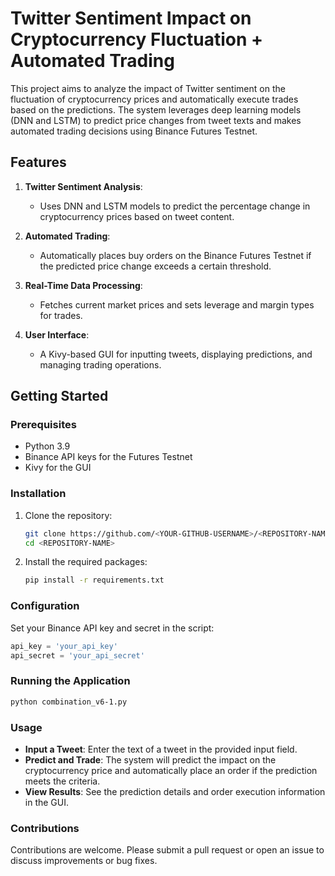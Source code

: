 
# Twitter Sentiment Impact on Cryptocurrency Fluctuation + Automated Trading

This project aims to analyze the impact of Twitter sentiment on the fluctuation of cryptocurrency prices and automatically execute trades based on the predictions. The system leverages deep learning models (DNN and LSTM) to predict price changes from tweet texts and makes automated trading decisions using Binance Futures Testnet.

## Features

1. **Twitter Sentiment Analysis**: 
   - Uses DNN and LSTM models to predict the percentage change in cryptocurrency prices based on tweet content.

2. **Automated Trading**:
   - Automatically places buy orders on the Binance Futures Testnet if the predicted price change exceeds a certain threshold.

3. **Real-Time Data Processing**:
   - Fetches current market prices and sets leverage and margin types for trades.

4. **User Interface**:
   - A Kivy-based GUI for inputting tweets, displaying predictions, and managing trading operations.

## Getting Started

### Prerequisites

- Python 3.9
- Binance API keys for the Futures Testnet
- Kivy for the GUI

### Installation

1. Clone the repository:
   ```sh
   git clone https://github.com/<YOUR-GITHUB-USERNAME>/<REPOSITORY-NAME>.git
   cd <REPOSITORY-NAME>
   ```

2. Install the required packages:
   ```sh
   pip install -r requirements.txt
   ```

### Configuration

Set your Binance API key and secret in the script:
   ```python
   api_key = 'your_api_key'
   api_secret = 'your_api_secret'
   ```

### Running the Application

   ```sh
   python combination_v6-1.py
   ```

### Usage

- **Input a Tweet**: Enter the text of a tweet in the provided input field.
- **Predict and Trade**: The system will predict the impact on the cryptocurrency price and automatically place an order if the prediction meets the criteria.
- **View Results**: See the prediction details and order execution information in the GUI.

### Contributions

Contributions are welcome. Please submit a pull request or open an issue to discuss improvements or bug fixes.
